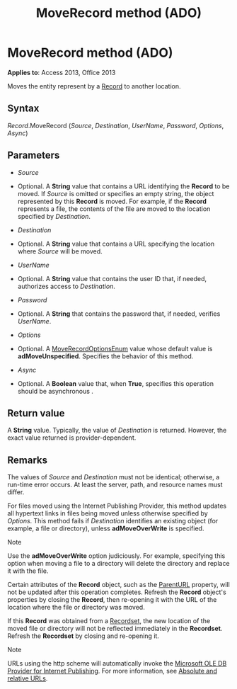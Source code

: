 ﻿---
title: MoveRecord method (ADO)
TOCTitle: MoveRecord method (ADO)
ms:assetid: efc341a2-0e08-a838-5925-8d4c46377e48
ms:mtpsurl: https://msdn.microsoft.com/library/JJ250217(v=office.15)
ms:contentKeyID: 48548588
ms.date: 09/18/2015
mtps_version: v=office.15
---

# MoveRecord method (ADO)


**Applies to**: Access 2013, Office 2013
 

Moves the entity represent by a [Record](record-object-ado.md) to another location.

## Syntax

*Record*.MoveRecord (*Source*, *Destination*, *UserName*, *Password*, *Options*, *Async*)

## Parameters

  - *Source*

  - Optional. A **String** value that contains a URL identifying the **Record** to be moved. If *Source* is omitted or specifies an empty string, the object represented by this **Record** is moved. For example, if the **Record** represents a file, the contents of the file are moved to the location specified by *Destination*.

  - *Destination*

  - Optional. A **String** value that contains a URL specifying the location where *Source* will be moved.

  - *UserName*

  - Optional. A **String** value that contains the user ID that, if needed, authorizes access to *Destination*.

  - *Password*

  - Optional. A **String** that contains the password that, if needed, verifies *UserName*.

  - *Options*

  - Optional. A [MoveRecordOptionsEnum](moverecordoptionsenum.md) value whose default value is **adMoveUnspecified**. Specifies the behavior of this method.

  - *Async*

  - Optional. A **Boolean** value that, when **True**, specifies this operation should be asynchronous .

## Return value

A **String** value. Typically, the value of *Destination* is returned. However, the exact value returned is provider-dependent.

## Remarks

The values of *Source* and *Destination* must not be identical; otherwise, a run-time error occurs. At least the server, path, and resource names must differ.

For files moved using the Internet Publishing Provider, this method updates all hypertext links in files being moved unless otherwise specified by *Options*. This method fails if *Destination* identifies an existing object (for example, a file or directory), unless **adMoveOverWrite** is specified.


> [!NOTE]
> <P>Use the <STRONG>adMoveOverWrite</STRONG> option judiciously. For example, specifying this option when moving a file to a directory will delete the directory and replace it with the file.</P>



Certain attributes of the **Record** object, such as the [ParentURL](parenturl-property-ado.md) property, will not be updated after this operation completes. Refresh the **Record** object's properties by closing the **Record**, then re-opening it with the URL of the location where the file or directory was moved.

If this **Record** was obtained from a [Recordset](recordset-object-ado.md), the new location of the moved file or directory will not be reflected immediately in the **Recordset**. Refresh the **Recordset** by closing and re-opening it.


> [!NOTE]
> URLs using the http scheme will automatically invoke the [Microsoft OLE DB Provider for Internet Publishing](microsoft-ole-db-provider-for-internet-publishing.md). For more information, see [Absolute and relative URLs](absolute-and-relative-urls.md).


